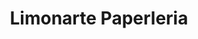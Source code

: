 ---
title: "Limonarte Paperleria"
url: /sabaneta-antioquia/limonarte-paperleria/
shop: material de oficina
---